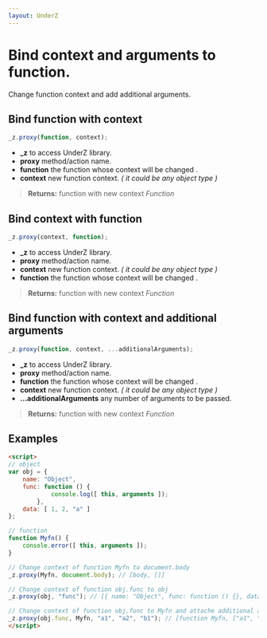 ```yaml
---
layout: UnderZ
---
```

# Bind context and arguments to function.
Change function context and add additional arguments.


## Bind function with context
```js
_z.proxy(function, context);
```

* **_z** to access UnderZ library.
* **proxy** method/action name.
* **function** the function whose context will be changed .
* **context** new function context. _( it could be any object type )_

> **Returns:** function with new context _Function_


## Bind context with function
```js
_z.proxy(context, function);
```

* **_z** to access UnderZ library.
* **proxy** method/action name.
* **context** new function context. _( it could be any object type )_
* **function** the function whose context will be changed .

> **Returns:** function with new context _Function_


## Bind function with context and additional arguments
```js
_z.proxy(function, context, ...additionalArguments);
```

* **_z** to access UnderZ library.
* **proxy** method/action name.
* **function** the function whose context will be changed .
* **context** new function context. _( it could be any object type )_
* **...additionalArguments** any number of arguments to be passed.

> **Returns:** function with new context _Function_


## Examples

```html
<script>
// object
var obj = {
	name: "Object",
	func: function () {
			console.log([ this, arguments ]);
		},
	data: [ 1, 2, "a" ]
};

// function
function Myfn() {
	console.error([ this, arguments ]);
}

// Change context of function Myfn to document.body
_z.proxy(Myfn, document.body); // [body, []]

// Change context of function obj.func to obj
_z.proxy(obj, "func"); // [{ name: "Object", func: function () {}, data: [ 1, 2, "a" ] }, []]

// Change context of function obj.func to Myfn and attache additional arguments to it
_z.proxy(obj.func, Myfn, "a1", "a2", "b1"); // [function Myfn, ["a1", "a2", "b1"]]
</script>

```
